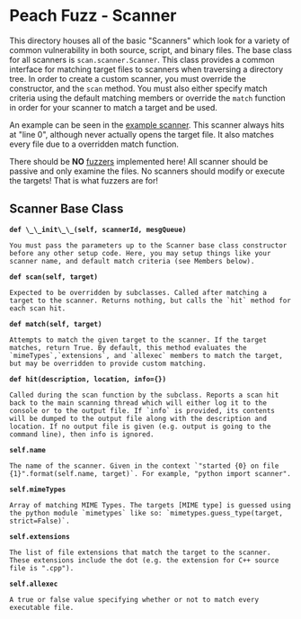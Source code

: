 Peach Fuzz - Scanner
====================

This directory houses all of the basic "Scanners" which look for a variety of common vulnerability in both source, script, and binary files. The base class for all scanners is `scan.scanner.Scanner`. This class provides a common interface for matching target files to scanners when traversing a directory tree. In order to create a custom scanner, you must override the constructor, and the `scan` method. You must also either specify match criteria using the default matching members or override the `match` function in order for your scanner to match a target and be used.

An example can be seen in the [example scanner][1]. This scanner always hits at "line 0", although never actually opens the target file. It also matches every file due to a overridden match function.

There should be __NO__ [fuzzers][2] implemented here! All scanner should be passive and only examine the files. No scanners should modify or execute the targets! That is what fuzzers are for!

Scanner Base Class
------------------

__`def \_\_init\_\_(self, scannerId, mesgQueue)`__

	You must pass the parameters up to the Scanner base class constructor before any other setup code. Here, you may setup things like your scanner name, and default match criteria (see Members below).

__`def scan(self, target)`__
	
	Expected to be overridden by subclasses. Called after matching a target to the scanner. Returns nothing, but calls the `hit` method for each scan hit.

__`def match(self, target)`__

	Attempts to match the given target to the scanner. If the target matches, return True. By default, this method evaluates the `mimeTypes`,`extensions`, and `allexec` members to match the target, but may be overridden to provide custom matching.

__`def hit(description, location, info={})`__

	Called during the scan function by the subclass. Reports a scan hit back to the main scanning thread which will either log it to the console or to the output file. If `info` is provided, its contents will be dumped to the output file along with the description and location. If no output file is given (e.g. output is going to the command line), then info is ignored.

__`self.name`__
	
	The name of the scanner. Given in the context `"started {0} on file {1}".format(self.name, target)`. For example, "python import scanner".

__`self.mimeTypes`__

	Array of matching MIME Types. The targets [MIME type] is guessed using the python module `mimetypes` like so: `mimetypes.guess_type(target, strict=False)`.

__`self.extensions`__

	The list of file extensions that match the target to the scanner. These extensions include the dot (e.g. the extension for C++ source file is ".cpp").

__`self.allexec`__

	A true or false value specifying whether or not to match every executable file.

[JSON]: https://en.wikipedia.org/wiki/JSON
[MIME type]: https://en.wikipedia.org/wiki/Media_type
[Python]: http://python.org/
[thread]: https://en.wikipedia.org/wiki/Thread_%28computing%29
[threads]: https://en.wikipedia.org/wiki/Thread_%28computing%29
[command-line arguments]: https://www.cs.bu.edu/teaching/c/program-args/
[program arguments]: https://www.cs.bu.edu/teaching/c/program-args/
[ELF]: https://en.wikipedia.org/wiki/Executable_and_Linkable_Format
[shell]: https://en.wikipedia.org/wiki/Bash_%28Unix_shell%29
[SQL]: https://en.wikipedia.org/wiki/SQL
[1]: ./examplescanner.py
[2]: ../fuzz/README.md